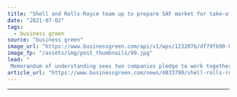 ```yaml
---
title: "Shell and Rolls-Royce team up to prepare SAF market for take-off"
date: "2021-07-02"
tags: 
  - business green
source: "business green"
image_url: "https://www.businessgreen.com/api/v1/wps/123207b/df79fb90-8d94-4ecd-81c8-b81ef2e6bd72/3/SAF-lorry-4000-2666-185x114.jpg"
image_fp: "/assets/img/post_thumbnails/99.jpg"
lead: "
 Memorandum of understanding sees two companies pledge to work together to accelerate the development of the green jet fuel market ..."
article_url: "https://www.businessgreen.com/news/4033790/shell-rolls-royce-team-prepare-saf-market"
---
```


---
